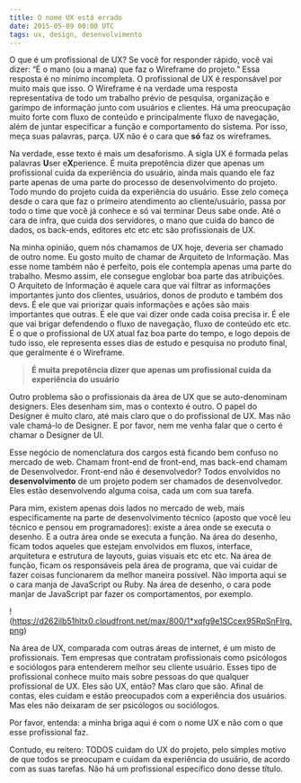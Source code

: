 ```yaml
---
title: O nome UX está errado
date: 2015-05-09 00:00 UTC
tags: ux, design, desenvolvimento
---
```


O que é um profissional de UX? Se você for responder rápido, você vai dizer: “É o mano (ou a mana) que faz o Wireframe do projeto.” Essa resposta é no mínimo incompleta. O profissional de UX é responsável por muito mais que isso. O Wireframe é na verdade uma resposta representativa de todo um trabalho prévio de pesquisa, organização e garimpo de informação junto com usuários e clientes. Há uma preocupação muito forte com fluxo de conteúdo e principalmente fluxo de navegação, além de juntar especificar a função e comportamento do sistema. Por isso, meça suas palavras, parça. UX não é o cara que **só** faz os wireframes.

Na verdade, esse texto é mais um desaforismo. A sigla UX é formada pelas palavras **U**ser e**X**perience. É muita prepotência dizer que apenas um profissional cuida da experiência do usuário, ainda mais quando ele faz parte apenas de uma parte do processo de desenvolvimento do projeto. Todo mundo do projeto cuida da experiência do usuário. Esse zelo começa desde o cara que faz o primeiro atendimento ao cliente/usuário, passa por todo o time que você já conhece e só vai terminar Deus sabe onde. Até o cara de infra, que cuida dos servidores, o mano que cuida do banco de dados, os back-ends, editores etc etc etc são profissionais de UX.

Na minha opinião, quem nós chamamos de UX hoje, deveria ser chamado de outro nome. Eu gosto muito de chamar de Arquiteto de Informação. Mas esse nome também não é perfeito, pois ele contempla apenas uma parte do trabalho. Mesmo assim, ele consegue englobar boa parte das atribuições. O Arquiteto de Informação é aquele cara que vai filtrar as informações importantes junto dos clientes, usuários, donos de produto e também dos devs. É ele que vai priorizar quais informações e ações são mais importantes que outras. É ele que vai dizer onde cada coisa precisa ir. É ele que vai brigar defendendo o fluxo de navegação, fluxo de conteúdo etc etc. É o que o profissional de UX atual faz boa parte do tempo, e logo depois de tudo isso, ele representa esses dias de estudo e pesquisa no produto final, que geralmente é o Wireframe.

> **É muita prepotência dizer que apenas um profissional cuida da experiência do usuário**

Outro problema são o profissionais da área de UX que se auto-denominam designers. Eles desenham sim, mas o contexto é outro. O papel do Designer é muito claro, até mais claro que o do profissional de UX. Mas não vale chamá-lo de Designer. E por favor, nem me venha falar que o certo é chamar o Designer de UI.

Esse negócio de nomenclatura dos cargos está ficando bem confuso no mercado de web. Chamam front-end de front-end, mas back-end chamam de Desenvolvedor. Front-end não é desenvolvedor? Todos envolvidos no **desenvolvimento** de um projeto podem ser chamados de desenvolvedor. Eles estão desenvolvendo alguma coisa, cada um com sua tarefa.

Para mim, existem apenas dois lados no mercado de web, mais especificamente na parte de desenvolvimento técnico (aposto que você leu técnico e pensou em programadores): existe a área onde se executa o desenho. E a outra área onde se executa a função. Na área do desenho, ficam todos aqueles que estejam envolvidos em fluxos, interface, arquitetura e estrutura de layouts, guias visuais etc etc etc. Na área de função, ficam os responsáveis pela área de programa, que vai cuidar de fazer coisas funcionarem da melhor maneira possível. Não importa aqui se o cara manja de JavaScript ou Ruby. Na área de desenho, o cara pode manjar de JavaScript par fazer os comportamentos, por exemplo.

!(https://d262ilb51hltx0.cloudfront.net/max/800/1*xqfg9e1SCcex95RpSnFlrg.png)

Na área de UX, comparada com outras áreas de internet, é um misto de profissionais. Tem empresas que contratam profissionais como psicólogos e sociólogos para entenderem melhor seu cliente usuário. Esses tipo de profissional conhece muito mais sobre pessoas do que qualquer profissional de UX. Eles são UX, então? Mas claro que são. Afinal de contas, eles cuidam e estão preocupados com a experiência dos usuários. Mas eles não deixaram de ser psicólogos ou sociólogos.

Por favor, entenda: a minha briga aqui é com o nome UX e não com o que esse profissional faz.

Contudo, eu reitero: TODOS cuidam do UX do projeto, pelo simples motivo de que todos se preocupam e cuidam da experiência do usuário, de acordo com as suas tarefas. Não há um profissional específico dono desse título.
